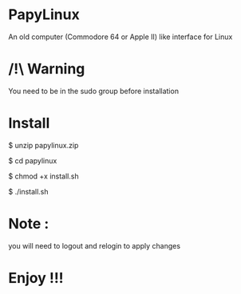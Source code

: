 # PapyLinux
An old computer (Commodore 64 or Apple II) like interface for Linux
# /!\ Warning
You need to be in the sudo group before installation

# Install
$ unzip papylinux.zip

$ cd papylinux

$ chmod +x install.sh

$ ./install.sh

# Note : 
you will need to logout and relogin to apply changes 

# Enjoy !!!
